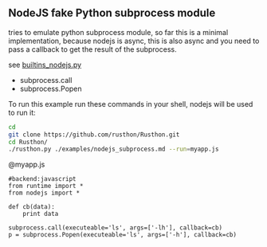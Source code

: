 NodeJS fake Python subprocess module
-------

tries to emulate python subprocess module, so far this is a minimal implementation,
because nodejs is async, this is also async and you need to pass a callback to get the result of the subprocess.

see [builtins_nodejs.py](../src/runtime/builtins_nodejs.py)

* subprocess.call
* subprocess.Popen

To run this example run these commands in your shell, nodejs will be used to run it:

```bash
cd
git clone https://github.com/rusthon/Rusthon.git
cd Rusthon/
./rusthon.py ./examples/nodejs_subprocess.md --run=myapp.js
```


@myapp.js
```rusthon
#backend:javascript
from runtime import *
from nodejs import *

def cb(data):
	print data

subprocess.call(executeable='ls', args=['-lh'], callback=cb)
p = subprocess.Popen(executeable='ls', args=['-h'], callback=cb)

```

